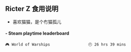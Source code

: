 ## Ricter Z 食用说明
- 喜欢猫猫，是个冇猫孤儿

<!-- steam-box start -->
#### - Steam playtime leaderboard
```text
🎮 World of Warships                 🕘 26 hrs 39 mins
```
<!-- Powered by https://github.com/YouEclipse/steam-box . -->
<!-- steam-box end -->
